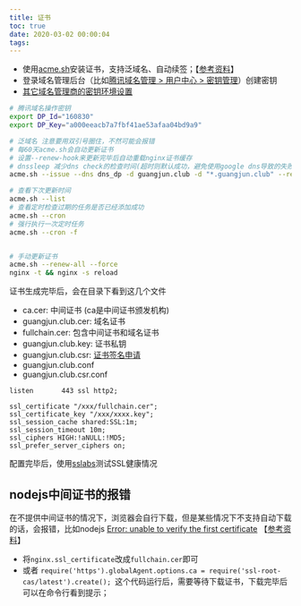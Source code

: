 ```yaml
---
title: 证书
toc: true
date: 2020-03-02 00:00:04
tags:
---
```



* 使用[acme.sh](https://github.com/acmesh-official/acme.sh)安装证书，支持泛域名、自动续签；【[参考资料](https://jszbug.com/zxaiacja34.html)】
* 登录域名管理后台（比如[腾讯域名管理 > 用户中心 > 密钥管理](https://console.dnspod.cn/account/token)）创建密钥
* [其它域名管理商的密钥环境设置](https://github.com/acmesh-official/acme.sh/wiki/dnsapi)
```sh
# 腾讯域名操作密钥
export DP_Id="160830"
export DP_Key="a000eeacb7a7fbf41ae53afaa04bd9a9"

# 泛域名 注意要用双引号圈住，不然可能会报错
# 每60天acme.sh会自动更新证书
# 设置--renew-hook来更新完毕后自动重载nginx证书缓存
# dnssleep 减少dns check的检查时间(超时则默认成功，避免使用google dns导致的失败) https://www.xinac.net/9206.html
acme.sh --issue --dns dns_dp -d guangjun.club -d "*.guangjun.club" --renew-hook "nginx -t && nginx -s reload" --dnssleep 30

# 查看下次更新时间
acme.sh --list
# 查看定时检查过期的任务是否已经添加成功
acme.sh --cron
# 强行执行一次定时任务
acme.sh --cron -f


# 手动更新证书
acme.sh --renew-all --force
nginx -t && nginx -s reload
```

证书生成完毕后，会在目录下看到这几个文件
* ca.cer: 中间证书 (ca是中间证书颁发机构)
* guangjun.club.cer: 域名证书
* fullchain.cer: 包含中间证书和域名证书
* guangjun.club.key: 证书私钥
* guangjun.club.csr: [证书签名申请](https://www.trustasia.com/news-201801-what-is-the-role-and-generation-of-csr-and-csr)
* guangjun.club.conf
* guangjun.club.csr.conf


```nginx
listen       443 ssl http2;

ssl_certificate "/xxx/fullchain.cer";
ssl_certificate_key "/xxx/xxxx.key";
ssl_session_cache shared:SSL:1m;
ssl_session_timeout 10m;
ssl_ciphers HIGH:!aNULL:!MD5;
ssl_prefer_server_ciphers on;
```

配置完毕后，使用[sslabs](https://www.ssllabs.com/ssltest)测试SSL健康情况


## nodejs中间证书的报错
在不提供中间证书的情况下，浏览器会自行下载，但是某些情况下不支持自动下载的话，会报错，比如nodejs [Error: unable to verify the first certificate](https://stackoverflow.com/questions/31673587/error-unable-to-verify-the-first-certificate-in-nodejs)  【[参考资料](https://blog.vimge.com/archives/other/ssl-fullchain.html)】
* 将`nginx.ssl_certificate`改成`fullchain.cer`即可
* 或者 `require('https').globalAgent.options.ca = require('ssl-root-cas/latest').create();
`这个代码运行后，需要等待下载证书，下载完毕后可以在命令行看到提示；
